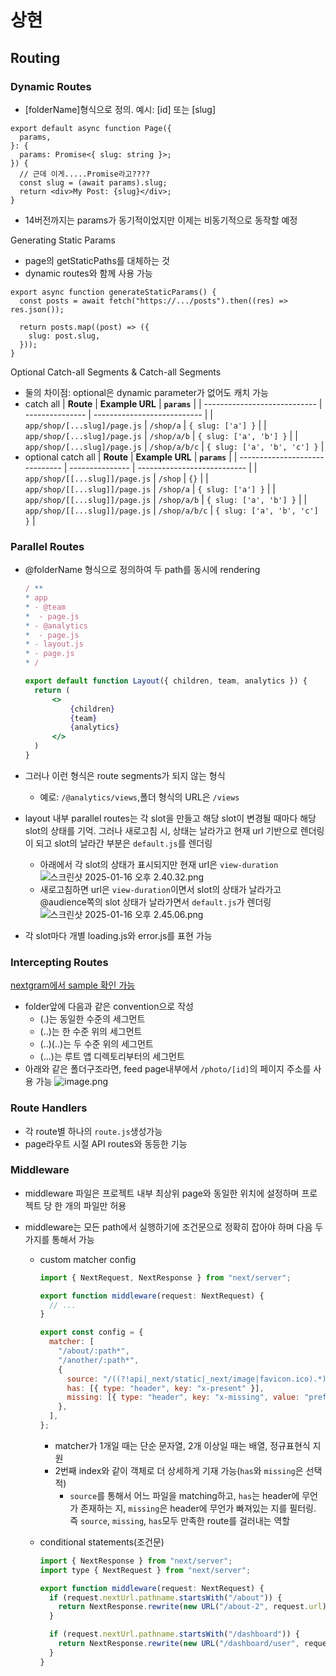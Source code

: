 # 상현

## Routing

### Dynamic Routes

- [folderName]형식으로 정의. 예시: [id] 또는 [slug]

```tsx
export default async function Page({
  params,
}: {
  params: Promise<{ slug: string }>;
}) {
  // 근데 이게.....Promise라고????
  const slug = (await params).slug;
  return <div>My Post: {slug}</div>;
}
```

- 14버전까지는 params가 동기적이었지만 이제는 비동기적으로 동작할 예정

Generating Static Params

- page의 getStaticPaths를 대체하는 것
- dynamic routes와 함께 사용 가능

```tsx
export async function generateStaticParams() {
  const posts = await fetch("https://.../posts").then((res) => res.json());

  return posts.map((post) => ({
    slug: post.slug,
  }));
}
```

Optional Catch-all Segments & Catch-all Segments

- 둘의 차이점: optional은 dynamic parameter가 없어도 캐치 가능
- catch all
  | **Route** | **Example URL** | **`params`** |
  | ---------------------------- | --------------- | --------------------------- |
  | `app/shop/[...slug]/page.js` | `/shop/a` | `{ slug: ['a'] }` |
  | `app/shop/[...slug]/page.js` | `/shop/a/b` | `{ slug: ['a', 'b'] }` |
  | `app/shop/[...slug]/page.js` | `/shop/a/b/c` | `{ slug: ['a', 'b', 'c'] }` |
- optional catch all
  | **Route** | **Example URL** | **`params`** |
  | ------------------------------ | --------------- | --------------------------- |
  | `app/shop/[[...slug]]/page.js` | `/shop` | `{}` |
  | `app/shop/[[...slug]]/page.js` | `/shop/a` | `{ slug: ['a'] }` |
  | `app/shop/[[...slug]]/page.js` | `/shop/a/b` | `{ slug: ['a', 'b'] }` |
  | `app/shop/[[...slug]]/page.js` | `/shop/a/b/c` | `{ slug: ['a', 'b', 'c'] }` |

### Parallel Routes

- @folderName 형식으로 정의하여 두 path를 동시에 rendering

  ```jsx
  / **
  * app
  * - @team
  *  - page.js
  * - @analytics
  *  - page.js
  * - layout.js
  * - page.js
  * /

  export default function Layout({ children, team, analytics }) {
  	return (
  		<>
  			{children}
  			{team}
  			{analytics}
  		</>
  	)
  }
  ```

- 그러나 이런 형식은 route segments가 되지 않는 형식
  - 예로: `/@analytics/views`,폴더 형식의 URL은 `/views`
- layout 내부 parallel routes는 각 slot을 만들고 해당 slot이 변경될 때마다 해당 slot의 상태를 기억. 그러나 새로고침 시, 상태는 날라가고 현재 url 기반으로 렌더링이 되고 slot의 날라간 부분은 `default.js`를 렌더링
  - 아래에서 각 slot의 상태가 표시되지만 현재 url은 `view-duration`
    ![스크린샷 2025-01-16 오후 2.40.32.png](https://i.ibb.co/zshVxhG/2025-01-16-2-40-32.png)
  - 새로고침하면 url은 `view-duration`이면서 slot의 상태가 날라가고 @audience쪽의 slot 상태가 날라가면서 `default.js`가 렌더링
    ![스크린샷 2025-01-16 오후 2.45.06.png](https://i.ibb.co/Fx7TGY4/2025-01-16-2-45-06.png)
- 각 slot마다 개별 loading.js와 error.js를 표현 가능

### Intercepting Routes

[nextgram에서 sample 확인 가능](https://github.com/vercel/nextgram)

- folder앞에 다음과 같은 convention으로 작성
  - (.)는 동일한 수준의 세그먼트
  - (..)는 한 수준 위의 세그먼트
  - (..)(..)는 두 수준 위의 세그먼트
  - (...)는 루트 앱 디렉토리부터의 세그먼트
- 아래와 같은 폴더구조라면, feed page내부에서 `/photo/[id]`의 페이지 주소를 사용 가능
  ![image.png](https://prod-files-secure.s3.us-west-2.amazonaws.com/6eac9da7-a6e6-4d98-84db-37a4eaddb1d5/9d81a922-d029-4a5b-a9a7-b5087a3e513f/image.png)

### Route Handlers

- 각 route별 하나의 `route.js`생성가능
- page라우트 시절 API routes와 동등한 기능

### Middleware

- middleware 파일은 프로젝트 내부 최상위 page와 동일한 위치에 설정하며 프로젝트 당 한 개의 파일만 허용
- middleware는 모든 path에서 실행하기에 조건문으로 정확히 잡아야 하며 다음 두 가지를 통해서 가능

  - custom matcher config

    ```jsx
    import { NextRequest, NextResponse } from "next/server";

    export function middleware(request: NextRequest) {
      // ...
    }

    export const config = {
      matcher: [
        "/about/:path*",
        "/another/:path*",
        {
          source: "/((?!api|_next/static|_next/image|favicon.ico).*)",
          has: [{ type: "header", key: "x-present" }],
          missing: [{ type: "header", key: "x-missing", value: "prefetch" }],
        },
      ],
    };
    ```

    - matcher가 1개일 때는 단순 문자열, 2개 이상일 때는 배열, 정규표현식 지원
    - 2번째 index와 같이 객체로 더 상세하게 기재 가능(`has`와 `missing`은 선택적)
      - `source`를 통해서 어느 파일을 matching하고, `has`는 header에 무언가 존재하는 지, `missing`은 header에 무언가 빠져있는 지를 필터링. 즉 `source`, `missing`, `has`모두 만족한 route를 걸러내는 역할

  - conditional statements(조건문)

    ```jsx
    import { NextResponse } from "next/server";
    import type { NextRequest } from "next/server";

    export function middleware(request: NextRequest) {
      if (request.nextUrl.pathname.startsWith("/about")) {
        return NextResponse.rewrite(new URL("/about-2", request.url));
      }

      if (request.nextUrl.pathname.startsWith("/dashboard")) {
        return NextResponse.rewrite(new URL("/dashboard/user", request.url));
      }
    }
    ```
